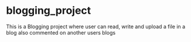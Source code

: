 # blogging_project
This is a Blogging project where user can read, write and upload a file in a blog also commented on another users blogs
